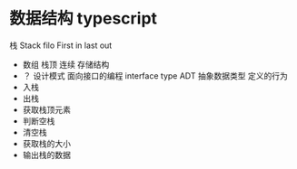 # 数据结构 typescript

栈 Stack
filo  First in last out
  - 数组  栈顶  连续  存储结构
  - ？
设计模式  面向接口的编程  interface type
ADT  抽象数据类型
定义的行为
- 入栈
- 出栈
- 获取栈顶元素
- 判断空栈
- 清空栈
- 获取栈的大小
- 输出栈的数据
